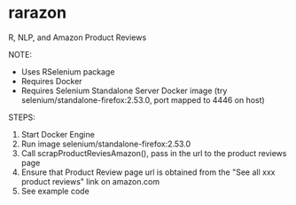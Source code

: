 # rarazon
R, NLP, and Amazon Product Reviews

NOTE:
- Uses RSelenium package
- Requires Docker
- Requires Selenium Standalone Server Docker image (try selenium/standalone-firefox:2.53.0, port mapped to 4446 on host)

STEPS:
1. Start Docker Engine
2. Run image selenium/standalone-firefox:2.53.0
3. Call scrapProductReviesAmazon(), pass in the url to the product reviews page
4. Ensure that Product Review page url is obtained from the "See all xxx product reviews" link on amazon.com
5. See example code
